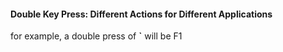#### Double Key Press: Different Actions for Different Applications  
for example, a double press of __`__ will be F1 
